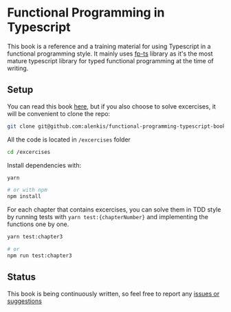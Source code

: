 # Functional Programming in Typescript

This book is a reference and a training material for using Typescript in a functional programming style. It mainly uses [fp-ts](https://github.com/gcanti/fp-ts "fp-ts") library as it's the most mature typescript library for typed functional programming at the time of writing.

## Setup

You can read this book [here](https://alenkis.github.io/functional-programming-typescript-book), but if you also choose to solve excercises, it will be convenient to clone the repo:

```sh
git clone git@github.com:alenkis/functional-programming-typescript-book.git --branch no-solutions && cd functional-programming-typescript-book
```

All the code is located in `/excercises` folder

```sh
cd /excercises
```

Install dependencies with:

```sh
yarn

# or with npm
npm install
```

For each chapter that contains excercises, you can solve them in TDD style by running tests with `yarn test:{chapterNumber}` and implementing the functions one by one.

```sh
yarn test:chapter3

# or
npm run test:chapter3
```

## Status

This book is being continuously written, so feel free to report any [issues or suggestions](https://github.com/alenkis/functional-programming-typescript-book/issues)
